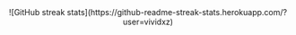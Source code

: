 <center>
![GitHub streak stats](https://github-readme-streak-stats.herokuapp.com/?user=vividxz)
</center>
